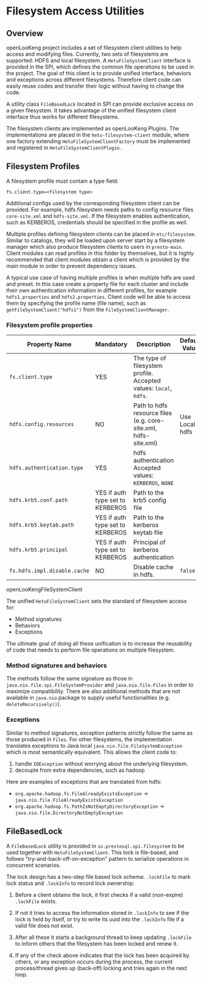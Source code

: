 
# Filesystem Access Utilities

## Overview

openLooKeng project includes a set of filesystem client utilities to help access and modifying files. Currently, two sets of filesystems are supported: HDFS and local filesystem. A ``HetuFileSystemClient`` interface is provided in the SPI, which defines the common file operations to be used in the project. The goal of this client is to provide unified interface, behaviors
and exceptions across different filesystems. Therefore client code can easily reuse codes and transfer their logic without having to change the code.

A utility class ``FileBasedLock`` located in SPI can provide exclusive access on a given filesystem. It takes advantage of the unified filesystem client interface thus works for different filesystems.

The filesystem clients are implemented as openLooKeng Plugins. The implementations are placed in the ``hetu-filesystem-client`` module, where one factory extending ``HetuFileSystemClientFactory`` must be implemented and registered in ``HetuFileSystemClientPlugin``.

## Filesystem Profiles
A filesystem profile must contain a type field:

    fs.client.type=<filesystem type>

Additional configs used by the corresponding filesystem client can be provided. For example, hdfs filesystem needs paths to config resource files ``core-site.xml`` and ``hdfs-site.xml``. If the filesystem enables authentication, such as KERBEROS, credentials should be specified in the profile as well.

Multiple profiles defining filesystem clients can be placed in ``etc/filesystem``.  Similar to catalogs, they will be loaded upon server start by a filesystem manager which also produce filesystem clients to users in ``presto-main``. Client modules can read profiles in this folder by themselves, but it is highly recommended that client modules obtain a client which is provided by the main module
in order to prevent dependency issues.

A typical use case of having multiple profiles is when multiple hdfs are used and preset. In this case create a property file for each cluster and include their own authentication information in different profiles, for example ``hdfs1.properties`` and ``hdfs2.properties``. Client code will be able to access them by specifying the profile name (file name), such as ``getFileSystemClient("hdfs1")`` from the ``FileSystemClientManager``.

### Filesystem profile properties

| Property Name                | Mandatory                        | Description                                                  | Default Value  |
| ---------------------------- | -------------------------------- | ------------------------------------------------------------ | -------------- |
| `fs.client.type`             | YES                              | The type of filesystem profile. Accepted values: `local`, `hdfs`. |                |
| `hdfs.config.resources`      | NO                               | Path to hdfs resource files (e.g. core-site.xml, hdfs-site.xml) | Use Local hdfs |
| `hdfs.authentication.type`   | YES                              | hdfs authentication Accepted values: `KERBEROS`, `NONE`      |                |
| `hdfs.krb5.conf.path`        | YES if auth type set to KERBEROS | Path to the krb5 config file                                 |                |
| `hdfs.krb5.keytab.path`      | YES if auth type set to KERBEROS | Path to the kerberos keytab file                             |                |
| `hdfs.krb5.principal`        | YES if auth type set to KERBEROS | Principal of kerberos authentication                         |                |
| `fs.hdfs.impl.disable.cache` | NO                               | Disable cache in hdfs.                                       | `false`        |

openLooKengFileSystemClient

The unified ``HetuFileSystemClient`` sets the standard of filesystem access for:
- Method signatures
- Behaviors
- Exceptions

The ultimate goal of doing all these unification is to increase the reusability of code that needs to perform file operations on multiple filesystem.

### Method signatures and behaviors

The methods follow the same signature as those in ``java.nio.file.spi.FileSystemProvider`` and ``java.nio.file.Files`` in order to maximize compatibility. There are also additional methods that are not available in ``java.nio`` package to supply useful functionalities (e.g. ``deleteRecursively()``).

### Exceptions

Similar to method signatures, exception patterns strictly follow the same as those produced in ``Files``. For other filesystems, the implementation translates exceptions to Java local ``java.nio.file.FileSystemException`` which is most semantically equivalent.
This allows the client code to:

1. handle ``IOException``  without worrying about the underlying filesystem. 
2. decouple from extra dependencies, such as hadoop

Here are examples of exceptions that are translated from hdfs:

- ``org.apache.hadoop.fs.FileAlreadyExistsException`` -> ``java.nio.file.FileAlreadyExistsException``
- ``org.apache.hadoop.fs.PathIsNotEmptyDirectoryException`` -> ``java.nio.file.DirectoryNotEmptyException``

## FileBasedLock

A ``FileBasedLock`` utility is provided in ``io.prestosql.spi.filesystem`` to be used together with ``HetuFileSystemClient``.
This lock is file-based, and follows "try-and-back-off-on-exception" pattern to serialize operations in concurrent scenarios.

The lock design has a two-step file based lock schema: ``.lockFile`` to mark lock status and ``.lockInfo`` to
record lock ownership:

1. Before a client obtains the lock, it first checks if a valid (non-expire) ``.lockFile`` exists.

2. If not it tries to access the information stored in ``.lockInfo`` to see if the lock is held by itself, or try to write its uuid into the ``.lockInfo`` file if a valid file does not exist.

3. After all these it starts a background thread to keep updating ``.lockFile`` to inform others that the filesystem has been locked and renew it.

4. If any of the check above indicates that the lock has been acquired by others, or any exception occurs during the process, the current process/thread gives up (back-off) locking and tries again in the next loop.

